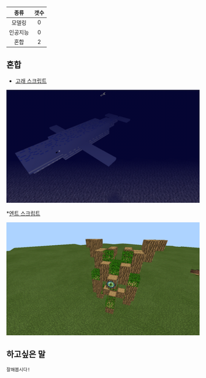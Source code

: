 |   종류  |  갯수  |
| :---:  | :---: |
| 모델링  | 0 |
| 인공지능 | 0 |
| 혼합 | 2 | 
## 혼합
* [고래 스크립트](http://cafe.naver.com/minecraftpe/2245077)

![고래](https://github.com/Duduzzing/MCPE-ModPE-Script/blob/master/Whale/screenshot.png)


*[엔트 스크립트](http://cafe.naver.com/minecraftpe/2259967)

![엔트](https://raw.githubusercontent.com/Duduzzing/MCPE-ModPE-Script/master/Ent%20generator/Screenshot.png)
## 하고싶은 말

```
잘해봅시다!
```
